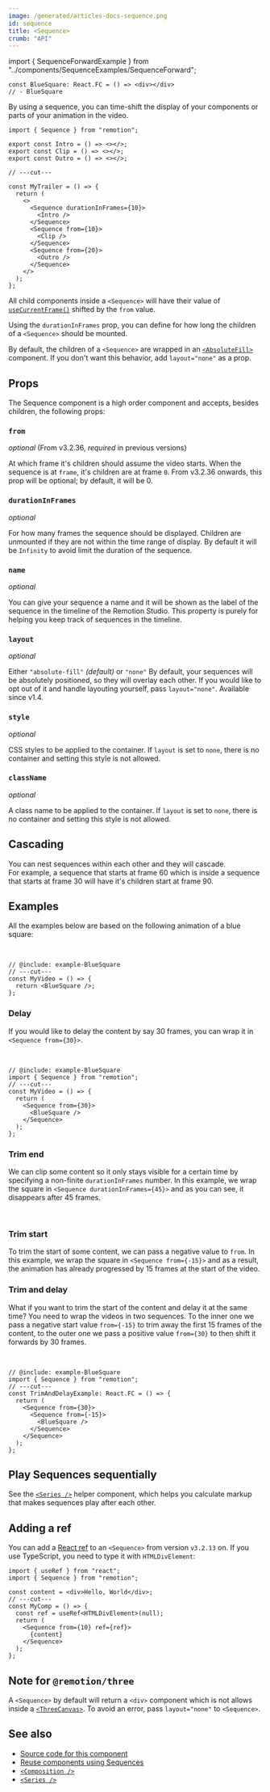 ```yaml
---
image: /generated/articles-docs-sequence.png
id: sequence
title: <Sequence>
crumb: "API"
---
```


import { SequenceForwardExample } from "../components/SequenceExamples/SequenceForward";

```twoslash include example
const BlueSquare: React.FC = () => <div></div>
// - BlueSquare
```

By using a sequence, you can time-shift the display of your components or parts of your animation in the video.

```tsx twoslash
import { Sequence } from "remotion";

export const Intro = () => <></>;
export const Clip = () => <></>;
export const Outro = () => <></>;

// ---cut---

const MyTrailer = () => {
  return (
    <>
      <Sequence durationInFrames={10}>
        <Intro />
      </Sequence>
      <Sequence from={10}>
        <Clip />
      </Sequence>
      <Sequence from={20}>
        <Outro />
      </Sequence>
    </>
  );
};
```

All child components inside a `<Sequence>` will have their value of [`useCurrentFrame()`](/docs/use-current-frame) shifted by the `from` value.

Using the `durationInFrames` prop, you can define for how long the children of a `<Sequence>` should be mounted.

By default, the children of a `<Sequence>` are wrapped in an [`<AbsoluteFill>`](/docs/absolute-fill) component. If you don't want this behavior, add `layout="none"` as a prop.

## Props

The Sequence component is a high order component and accepts, besides children, the following props:

### `from`

_optional_ (From v3.2.36, _required_ in previous versions)

At which frame it's children should assume the video starts. When the sequence is at `frame`, it's children are at frame `0`.
From v3.2.36 onwards, this prop will be optional; by default, it will be 0.

### `durationInFrames`

_optional_

For how many frames the sequence should be displayed. Children are unmounted if they are not within the time range of display. By default it will be `Infinity` to avoid limit the duration of the sequence.

### `name`

_optional_

You can give your sequence a name and it will be shown as the label of the sequence in the timeline of the Remotion Studio. This property is purely for helping you keep track of sequences in the timeline.

### `layout`

_optional_

Either `"absolute-fill"` _(default)_ or `"none"` By default, your sequences will be absolutely positioned, so they will overlay each other. If you would like to opt out of it and handle layouting yourself, pass `layout="none"`. Available since v1.4.

### `style`<AvailableFrom v="3.0.27"/>

_optional_

CSS styles to be applied to the container. If `layout` is set to `none`, there is no container and setting this style is not allowed.

### `className`<AvailableFrom v="3.3.45"/>

_optional_

A class name to be applied to the container. If `layout` is set to `none`, there is no container and setting this style is not allowed.

## Cascading

You can nest sequences within each other and they will cascade.  
For example, a sequence that starts at frame 60 which is inside a sequence that starts at frame 30 will have it's children start at frame 90.

## Examples

All the examples below are based on the following animation of a blue square:

<SequenceForwardExample type="base" />

<br />

```tsx twoslash
// @include: example-BlueSquare
// ---cut---
const MyVideo = () => {
  return <BlueSquare />;
};
```

### Delay

If you would like to delay the content by say 30 frames, you can wrap it in <br/> `<Sequence from={30}>`.

<SequenceForwardExample type="delay" />
<br />

```tsx twoslash
// @include: example-BlueSquare
import { Sequence } from "remotion";
// ---cut---
const MyVideo = () => {
  return (
    <Sequence from={30}>
      <BlueSquare />
    </Sequence>
  );
};
```

### Trim end

We can clip some content so it only stays visible for a certain time by specifying a non-finite `durationInFrames` number.
In this example, we wrap the square in `<Sequence durationInFrames={45}>` and as you can see, it disappears after 45 frames.

<SequenceForwardExample type="clip" />
<br />

### Trim start

To trim the start of some content, we can pass a negative value to `from`.
In this example, we wrap the square in `<Sequence from={-15}>` and as a result, the animation has already progressed by 15 frames at the start of the video.

<SequenceForwardExample type="trim-start" />

### Trim and delay

What if you want to trim the start of the content and delay it at the same time?
You need to wrap the videos in two sequences. To the inner one we pass a negative start value `from={-15}` to trim away the first 15 frames of the content, to the outer one we pass a positive value `from={30}` to then shift it forwards by 30 frames.

<SequenceForwardExample type="trim-and-delay" />
<br />

```tsx twoslash
// @include: example-BlueSquare
import { Sequence } from "remotion";
// ---cut---
const TrimAndDelayExample: React.FC = () => {
  return (
    <Sequence from={30}>
      <Sequence from={-15}>
        <BlueSquare />
      </Sequence>
    </Sequence>
  );
};
```

## Play Sequences sequentially

See the [`<Series />`](/docs/series) helper component, which helps you calculate markup that makes sequences play after each other.

## Adding a ref

You can add a [React ref](https://react.dev/learn/manipulating-the-dom-with-refs) to an `<Sequence>` from version `v3.2.13` on. If you use TypeScript, you need to type it with `HTMLDivElement`:

```tsx twoslash
import { useRef } from "react";
import { Sequence } from "remotion";

const content = <div>Hello, World</div>;
// ---cut---
const MyComp = () => {
  const ref = useRef<HTMLDivElement>(null);
  return (
    <Sequence from={10} ref={ref}>
      {content}
    </Sequence>
  );
};
```

## Note for `@remotion/three`

A `<Sequence>` by default will return a `<div>` component which is not allows inside a [`<ThreeCanvas>`](/docs/three-canvas). To avoid an error, pass `layout="none"` to `<Sequence>`.

## See also

- [Source code for this component](https://github.com/remotion-dev/remotion/blob/main/packages/core/src/Sequence.tsx)
- [Reuse components using Sequences](/docs/reusability)
- [`<Composition />`](/docs/composition)
- [`<Series />`](/docs/series)
